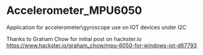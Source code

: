# Accelerometer_MPU6050
Application for accelerometer\gyroscope use on IOT devices under I2C


Thanks to Graham Chow for initial post on hackster.io
https://www.hackster.io/graham_chow/mpu-6050-for-windows-iot-d67793
